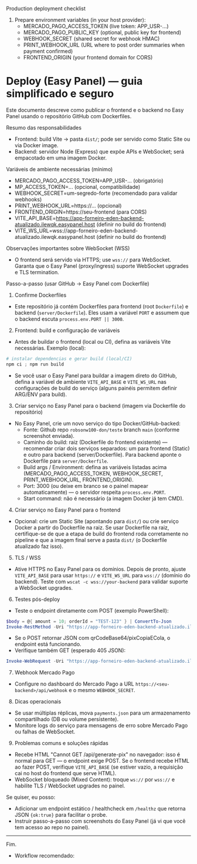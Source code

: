 Production deployment checklist

1) Prepare environment variables (in your host provider):
   - MERCADO_PAGO_ACCESS_TOKEN (live token: APP_USR-...)
   - MERCADO_PAGO_PUBLIC_KEY (optional, public key for frontend)
   - WEBHOOK_SECRET (shared secret for webhook HMAC)
   - PRINT_WEBHOOK_URL (URL where to post order summaries when payment confirmed)
   - FRONTEND_ORIGIN (your frontend domain for CORS)
# Deploy (Easy Panel) — guia simplificado e seguro

Este documento descreve como publicar o frontend e o backend no Easy Panel usando o repositório GitHub com Dockerfiles.

Resumo das responsabilidades
- Frontend: build Vite -> pasta `dist/`; pode ser servido como Static Site ou via Docker image.
- Backend: servidor Node (Express) que expõe APIs e WebSocket; será empacotado em uma imagem Docker.

Variáveis de ambiente necessárias (mínimo)
- MERCADO_PAGO_ACCESS_TOKEN=APP_USR-... (obrigatório)
- MP_ACCESS_TOKEN=... (opcional, compatibilidade)
- WEBHOOK_SECRET=um-segredo-forte (recomendado para validar webhooks)
- PRINT_WEBHOOK_URL=https://... (opcional)
- FRONTEND_ORIGIN=https://seu-frontend (para CORS)
- VITE_API_BASE=https://app-forneiro-eden-backend-atualizado.ilewqk.easypanel.host (definir no build do frontend)
- VITE_WS_URL=wss://app-forneiro-eden-backend-atualizado.ilewqk.easypanel.host (definir no build do frontend)

Observações importantes sobre WebSocket (WSS)
- O frontend será servido via HTTPS; use `wss://` para WebSocket. Garanta que o Easy Panel (proxy/ingress) suporte WebSocket upgrades e TLS termination.

Passo-a-passo (usar GitHub -> Easy Panel com Dockerfile)

1) Confirme Dockerfiles
- Este repositório já contém Dockerfiles para frontend (root `Dockerfile`) e backend (`server/Dockerfile`). Eles usam a variável `PORT` e assumem que o backend escuta `process.env.PORT || 3000`.

2) Frontend: build e configuração de variáveis
- Antes de buildar o frontend (local ou CI), defina as variáveis Vite necessárias. Exemplo (local):

```powershell
# instalar dependencias e gerar build (local/CI)
npm ci ; npm run build
```

- Se você usar o Easy Panel para buildar a imagem direto do GitHub, defina a variável de ambiente `VITE_API_BASE` e `VITE_WS_URL` nas configurações de build do serviço (alguns painéis permitem definir ARG/ENV para build).

3) Criar serviço no Easy Panel para o backend (imagem via Dockerfile do repositório)
- No Easy Panel, crie um novo serviço do tipo Docker/GitHub-backed:
  - Fonte: Github repo `robsonw100-don/teste` branch `main` (conforme screenshot enviada).
  - Caminho do build: raiz (Dockerfile do frontend existente) — recomendar criar dois serviços separados: um para frontend (Static) e outro para backend (server/Dockerfile). Para backend aponte o Dockerfile para `server/Dockerfile`.
  - Build args / Environment: defina as variáveis listadas acima (MERCADO_PAGO_ACCESS_TOKEN, WEBHOOK_SECRET, PRINT_WEBHOOK_URL, FRONTEND_ORIGIN).
  - Port: 3000 (ou deixe em branco se o painel mapear automaticamente) — o servidor respeita `process.env.PORT`.
  - Start command: não é necessário (a imagem Docker já tem CMD).

4) Criar serviço no Easy Panel para o frontend
- Opcional: crie um Static Site (apontando para `dist/`) ou crie serviço Docker a partir do Dockerfile na raiz. Se usar Dockerfile na raiz, certifique-se de que a etapa de build do frontend roda corretamente no pipeline e que a imagem final serve a pasta `dist/` (o Dockerfile atualizado faz isso).

5) TLS / WSS
- Ative HTTPS no Easy Panel para os domínios. Depois de pronto, ajuste `VITE_API_BASE` para usar `https://` e `VITE_WS_URL` para `wss://` (domínio do backend). Teste com `wscat -c wss://your-backend` para validar suporte a WebSocket upgrades.

6) Testes pós-deploy
- Teste o endpoint diretamente com POST (exemplo PowerShell):

```powershell
$body = @{ amount = 10; orderId = "TEST-123" } | ConvertTo-Json
Invoke-RestMethod -Uri "https://app-forneiro-eden-backend-atualizado.ilewqk.easypanel.host/api/generate-pix" -Method POST -Body $body -ContentType "application/json"
```

- Se o POST retornar JSON com qrCodeBase64/pixCopiaECola, o endpoint está funcionando.
- Verifique também GET (esperado 405 JSON):

```powershell
Invoke-WebRequest -Uri "https://app-forneiro-eden-backend-atualizado.ilewqk.easypanel.host/api/generate-pix" -Method GET -UseBasicParsing
```

7) Webhook Mercado Pago
- Configure no dashboard do Mercado Pago a URL `https://<seu-backend>/api/webhook` e o mesmo `WEBHOOK_SECRET`.

8) Dicas operacionais
- Se usar múltiplas réplicas, mova `payments.json` para um armazenamento compartilhado (DB ou volume persistente).
- Monitore logs do serviço para mensagens de erro sobre Mercado Pago ou falhas de WebSocket.

9) Problemas comuns e soluções rápidas
- Recebe HTML "Cannot GET /api/generate-pix" no navegador: isso é normal para GET — o endpoint exige POST. Se o frontend recebe HTML ao fazer POST, verifique `VITE_API_BASE` (se estiver vazio, a requisição cai no host do frontend que serve HTML).
- WebSocket bloqueado (Mixed Content): troque `ws://` por `wss://` e habilite TLS / WebSocket upgrades no painel.

Se quiser, eu posso:
- Adicionar um endpoint estático / healthcheck em `/healthz` que retorna JSON `{ok:true}` para facilitar o probe.
- Instruir passo-a-passo com screenshots do Easy Panel (já vi que você tem acesso ao repo no painel).

---

Fim.
- Workflow recomendado:
